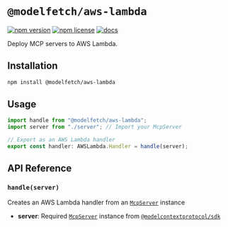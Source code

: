 # `@modelfetch/aws-lambda`

[![npm version](https://img.shields.io/npm/v/@modelfetch/aws-lambda.svg)](https://www.npmjs.com/package/@modelfetch/aws-lambda)
[![npm license](https://img.shields.io/npm/l/@modelfetch/aws-lambda.svg)](https://www.npmjs.com/package/@modelfetch/aws-lambda)
[![docs](https://img.shields.io/badge/docs-modelfetch.com-blue)](https://www.modelfetch.com/docs/runtime/aws-lambda)

Deploy MCP servers to AWS Lambda.

## Installation

```bash
npm install @modelfetch/aws-lambda
```

## Usage

```typescript
import handle from "@modelfetch/aws-lambda";
import server from "./server"; // Import your McpServer

// Export as an AWS Lambda handler
export const handler: AWSLambda.Handler = handle(server);
```

## API Reference

### `handle(server)`

Creates an AWS Lambda handler from an [`McpServer`](https://github.com/modelcontextprotocol/typescript-sdk?tab=readme-ov-file#server) instance

- **server**: Required [`McpServer`](https://github.com/modelcontextprotocol/typescript-sdk?tab=readme-ov-file#server) instance from [`@modelcontextprotocol/sdk`](https://github.com/modelcontextprotocol/typescript-sdk)
